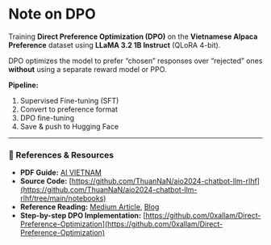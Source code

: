# Note on DPO

Training **Direct Preference Optimization (DPO)** on the **Vietnamese Alpaca Preference** dataset using **LLaMA 3.2 1B Instruct** (QLoRA 4-bit).  

DPO optimizes the model to prefer “chosen” responses over “rejected” ones **without** using a separate reward model or PPO.  

**Pipeline:**  
1. Supervised Fine-tuning (SFT)  
2. Convert to preference format  
3. DPO fine-tuning  
4. Save & push to Hugging Face  

---

### 📄 References & Resources
- **PDF Guide:** [AI VIETNAM](https://www.facebook.com/share/16UN8WJ5Qu/)  
- **Source Code:** [https://github.com/ThuanNaN/aio2024-chatbot-llm-rlhf](https://github.com/ThuanNaN/aio2024-chatbot-llm-rlhf/tree/main/notebooks)  
- **Reference Reading:** [Medium Article](https://medium.com/@lmpo/direct-preference-optimization-a-novel-approach-to-language-model-alignment-1f829d4ac306), [Blog](https://chanys.github.io/dpo)  
- **Step-by-step DPO Implementation:** [https://github.com/0xallam/Direct-Preference-Optimization](https://github.com/0xallam/Direct-Preference-Optimization)  
